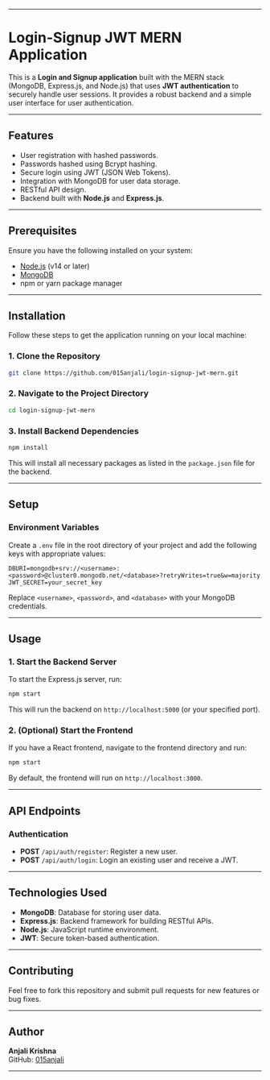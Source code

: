 
---

# Login-Signup JWT MERN Application

This is a **Login and Signup application** built with the MERN stack (MongoDB, Express.js, and Node.js) that uses **JWT authentication** to securely handle user sessions. It provides a robust backend and a simple user interface for user authentication.

---

## Features

- User registration with hashed passwords.
- Passwords hashed using Bcrypt hashing.
- Secure login using JWT (JSON Web Tokens).
- Integration with MongoDB for user data storage.
- RESTful API design.
- Backend built with **Node.js** and **Express.js**.

---

## Prerequisites

Ensure you have the following installed on your system:

- [Node.js](https://nodejs.org/) (v14 or later)
- [MongoDB](https://www.mongodb.com/)
- npm or yarn package manager

---

## Installation

Follow these steps to get the application running on your local machine:

### 1. Clone the Repository

```bash
git clone https://github.com/015anjali/login-signup-jwt-mern.git
```

### 2. Navigate to the Project Directory

```bash
cd login-signup-jwt-mern
```

### 3. Install Backend Dependencies

```bash
npm install
```

This will install all necessary packages as listed in the `package.json` file for the backend.

---

## Setup

### Environment Variables

Create a `.env` file in the root directory of your project and add the following keys with appropriate values:

```env
DBURI=mongodb+srv://<username>:<password>@cluster0.mongodb.net/<database>?retryWrites=true&w=majority
JWT_SECRET=your_secret_key
```

Replace `<username>`, `<password>`, and `<database>` with your MongoDB credentials.

---

## Usage

### 1. Start the Backend Server

To start the Express.js server, run:

```bash
npm start
```

This will run the backend on `http://localhost:5000` (or your specified port).

### 2. (Optional) Start the Frontend

If you have a React frontend, navigate to the frontend directory and run:

```bash
npm start
```

By default, the frontend will run on `http://localhost:3000`.

---

## API Endpoints

### Authentication

- **POST** `/api/auth/register`: Register a new user.
- **POST** `/api/auth/login`: Login an existing user and receive a JWT.

---

## Technologies Used

- **MongoDB**: Database for storing user data.
- **Express.js**: Backend framework for building RESTful APIs.
- **Node.js**: JavaScript runtime environment.
- **JWT**: Secure token-based authentication.

---

## Contributing

Feel free to fork this repository and submit pull requests for new features or bug fixes.

---

## Author

**Anjali Krishna**  
GitHub: [015anjali](https://github.com/015anjali)

---
